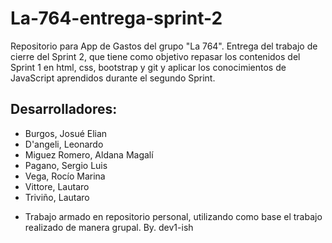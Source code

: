 # La-764-entrega-sprint-2
Repositorio para App de Gastos del grupo "La 764". Entrega del trabajo de cierre del Sprint 2, que tiene como objetivo repasar los contenidos del Sprint 1 en html, css, bootstrap y git y aplicar los conocimientos de JavaScript aprendidos durante el segundo Sprint.

## Desarrolladores:
- Burgos, Josué Elian
- D'angeli, Leonardo
- Miguez Romero, Aldana Magalí
- Pagano, Sergio Luis
- Vega, Rocío Marina
- Vittore, Lautaro
- Triviño, Lautaro


+ Trabajo armado en repositorio personal, utilizando como base el trabajo realizado de manera grupal.
By. dev1-ish
